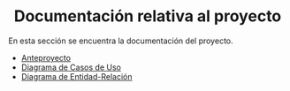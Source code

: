 <div align="center">

# Documentación relativa al proyecto

</div>

En esta sección se encuentra la documentación del proyecto. 

<ul>
    <li><a href="anteproyecto/anteproyecto.md"> Anteproyecto </a></li>
    <li><a href="diagramas_cu/diagrama.md"> Diagrama de Casos de Uso </a></li>
    <li><a href="diagrama_entidad_relacion/Readme.md"> Diagrama de Entidad-Relación </a></li>
</ul>
